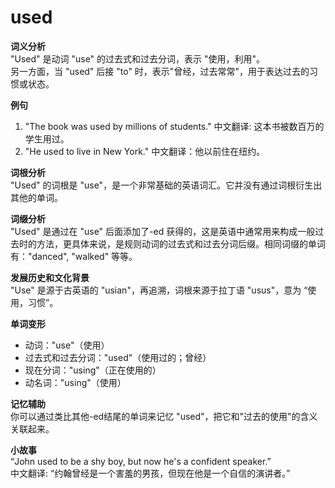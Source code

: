 # used

**词义分析**  
"Used" 是动词 "use" 的过去式和过去分词，表示 "使用，利用"。  
另一方面，当 "used" 后接 "to" 时，表示"曾经，过去常常"，用于表达过去的习惯或状态。

  

**例句**

  

1.  "The book was used by millions of students." 中文翻译: 这本书被数百万的学生用过。
2.  "He used to live in New York." 中文翻译：他以前住在纽约。

  

**词根分析**  
"Used" 的词根是 "use"，是一个非常基础的英语词汇。它并没有通过词根衍生出其他的单词。

  

**词缀分析**  
"Used" 是通过在 "use" 后面添加了-ed 获得的，这是英语中通常用来构成一般过去时的方法，更具体来说，是规则动词的过去式和过去分词后缀。相同词缀的单词有："danced", "walked" 等等。

  

**发展历史和文化背景**  
"Use" 是源于古英语的 "usian"，再追溯，词根来源于拉丁语 "usus"，意为 “使用，习惯”。

  

**单词变形**

  

*   动词："use"（使用）
*   过去式和过去分词："used"（使用过的；曾经）
*   现在分词："using"（正在使用的）
*   动名词："using"（使用）

  

**记忆辅助**  
你可以通过类比其他-ed结尾的单词来记忆 "used"，把它和"过去的使用"的含义关联起来。

  

**小故事**  
“John used to be a shy boy, but now he's a confident speaker.”  
中文翻译: “约翰曾经是一个害羞的男孩，但现在他是一个自信的演讲者。”
